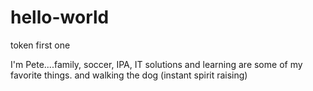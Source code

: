 # hello-world
token first one

I'm Pete....family, soccer, IPA, IT solutions and learning are some of my favorite things.
and walking the dog (instant spirit raising)
